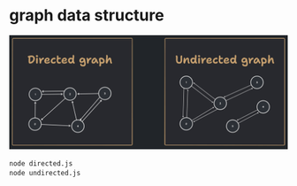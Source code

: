 # graph data structure

!["graph data structure"](graph.png)

```sh
node directed.js
node undirected.js
``````